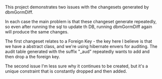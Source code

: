 This project demonstrates two issues with the changesets generated by dbmGormDiff.

In each case the main problem is that these changeset generate repeatedly, so even after running the sql to update th DB, running dbmGormDiff again will produce the same changes.

The first changeset relates to a Foreign Key - the key here I believe is that we have a abstract class, and we're using hibernate envers for auditing.
The audit table generated with the suffix "_aud" repeatedly wants to add and then drop a the foreign key.

The second issue I'm less sure why it continues to be created, but it's a unique constraint that is constantly dropped and then added.

 